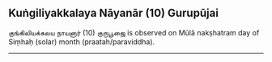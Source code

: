 ## Kuṅgiliyakkalaya Nāyanār (10) Gurupūjai
குங்கிலியக்கலய நாயனார் (10) குருபூஜை is observed on Mūlā nakṣhatram day of Siṃhaḥ (solar) month (praatah/paraviddha).



---
